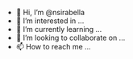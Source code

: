 - 👋 Hi, I’m @nsirabella
- 👀 I’m interested in ...
- 🌱 I’m currently learning ...
- 💞️ I’m looking to collaborate on ...
- 📫 How to reach me ...

<!---
nsirabella/nsirabella is a ✨ special ✨ repository because its `README.md` (this file) appears on your GitHub profile.
You can click the Preview link to take a look at your changes.
--->
